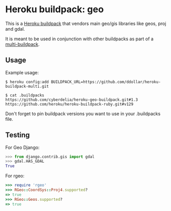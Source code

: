 Heroku buildpack: geo
=====================

This is a [Heroku buildpack](http://devcenter.heroku.com/articles/buildpacks) that
vendors main geo/gis libraries like geos, proj and gdal.

It is meant to be used in conjunction with other buildpacks as part of a
[multi-buildpack](https://github.com/ddollar/heroku-buildpack-multi).

Usage
-----

Example usage:

    $ heroku config:add BUILDPACK_URL=https://github.com/ddollar/heroku-buildpack-multi.git

    $ cat .buildpacks
    https://github.com/cyberdelia/heroku-geo-buildpack.git#1.3
    https://github.com/heroku/heroku-buildpack-ruby.git#v129


Don't forget to pin buildpack versions you want to use in your .buildpacks file.

Testing
-------

For Geo Django:

```python
>>> from django.contrib.gis import gdal
>>> gdal.HAS_GDAL
True
```

For rgeo:

```ruby 
>>> require 'rgeo'
>>> RGeo::CoordSys::Proj4.supported?
=> true
>>> RGeo::Geos.supported?
=> true
```
